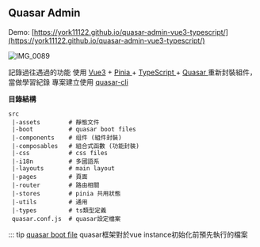 ## Quasar Admin

Demo: [https://york11122.github.io/quasar-admin-vue3-typescript/](https://york11122.github.io/quasar-admin-vue3-typescript/)

![IMG_0089](https://user-images.githubusercontent.com/21119213/233841029-643ff5fe-294d-4449-a512-049915de7051.jpeg)

記錄過往遇過的功能
使用 [Vue3](https://vuejs.org/) + [Pinia ](https://pinia.vuejs.org/)+ [TypeScript ](https://www.typescriptlang.org/)+ [Quasar ](https://quasar.dev/)
重新封裝組件，當做學習紀錄
專案建立使用 [quasar-cli](https://quasar.dev/start/quasar-cli)

**目錄結構**
``` 
src
 |-assets        # 靜態文件
 |-boot          # quasar boot files
 |-components 	 # 组件 (組件封裝)
 |-composables 	 # 組合式函數 (功能封裝) 
 |-css           # css files
 |-i18n          # 多國語系
 |-layouts       # main layout
 |-pages         # 頁面
 |-router        # 路由相關
 |-stores        # pinia 共用狀態
 |-utils         # 通用
 |-types         # ts類型定義
 quasar.conf.js  # quasar設定檔案
``` 
::: tip
[quasar boot file](https://quasar.dev/quasar-cli-webpack/boot-files)
quasar框架對於vue instance初始化前預先執行的檔案
